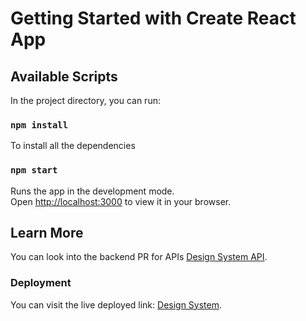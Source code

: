 # Getting Started with Create React App

## Available Scripts

In the project directory, you can run:

### `npm install`
To install all the dependencies

### `npm start`

Runs the app in the development mode.\
Open [http://localhost:3000](http://localhost:3000) to view it in your browser.


## Learn More

You can look into the backend PR for APIs [Design System API](https://github.com/mr-jay-250/design_system_api).


### Deployment

You can visit the live deployed link: [Design System](https://design-system-nine-alpha.vercel.app/).
